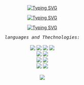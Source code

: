 
<p align="center">
   <a href="https://git.io/typing-svg"><img
         src="https://readme-typing-svg.demolab.com?font=Fira+Code&pause=1000&width=435&lines=Hello+there.Welcome+%F0%9F%91%8B"
         alt="Typing SVG" align="center"/></a>
</p>
<p align="center">
   <a href="https://git.io/typing-svg"><img
         src="https://readme-typing-svg.demolab.com?font=Fira+Code&pause=1000&width=435&lines=My+Name+is+Amir+Khaksar"
         alt="Typing SVG" align="center"/></a>
</p>
<p align="center">
   <a href="https://git.io/typing-svg"><img
         src="https://readme-typing-svg.demolab.com?font=Fira+Code&weight=800&size=25&pause=1000&width=1000&height=70&lines=I'm+a+Software%2C+Backend+developer+and+Junior+Cybersecurity+resarcher"
         alt="Typing SVG" align="center"/></a>
</p>
<p align="center">
   <samp>
      <em>languages and Thechnologies:</em>
      <br>
   </samp><br>
   <img src="https://img.shields.io/badge/C-00599C?style=for-the-badge&logo=c&logoColor=white">
   <img src="https://img.shields.io/badge/C%2B%2B-00599C?style=for-the-badge&logo=c%2B%2B&logoColor=white">
   <img src="https://img.shields.io/badge/Csharp-csharp.svg?style=for-the-badge&logo=csharp&logoColor=white&color=blueviolet">
   <img src="https://img.shields.io/badge/Python-FFD43B?style=for-the-badge&logo=python&logoColor=blue">
   <br>
   <img src="https://img.shields.io/badge/Microsoft SQL Server-microsoftsqlserver.svg?style=for-the-badge&logo=microsoftsqlserver&logoColor=white&color=lightgray">
   <img src="https://img.shields.io/badge/SQL lite-SQLite.svg?style=for-the-badge&logo=SQLite&logoColor=blue&color=lightgray">
   <br>
   <img src="https://img.shields.io/badge/Django-Django.svg?style=for-the-badge&logo=Django&logoColor=white&color=#092E20">
   <img src="https://img.shields.io/badge/.NET -NET.svg?style=for-the-badge&logo=.NET&logoColor=white&color=blueviolet">
   <br>
   <img src="https://img.shields.io/badge/Linux -Linux.svg?style=for-the-badge&logo=Linux&logoColor=white&color=yellow">
   <img src="https://img.shields.io/badge/Windwos -Windwos.svg?style=for-the-badge&logo=Windows&logoColor=white&color=blue">
   <br>
   <br>
      <img align="center" src="https://github-readme-stats.vercel.app/api?username=Amirkhaksar&theme=blue-green" >
</p>
